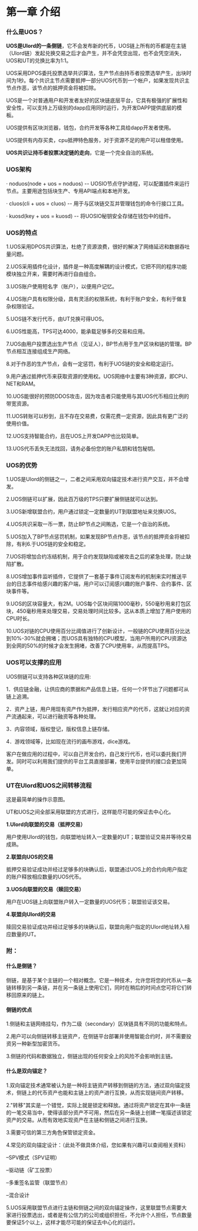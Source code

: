 # 第一章 介绍

### 什么是UOS？

**UOS是Ulord的一条侧链**，它不会发布新的代币，UOS链上所有的币都是在主链（Ulord链）发起兑换交易之后才会产生，并不会凭空出现，也不会凭空消失，UOS和UT的兑换比率为1:1。

UOS采用DPOS委托投票选举共识算法，生产节点由持币者投票选举产生，出块时间为1秒。每个共识主节点需要抵押一部分UOS代币到一个帐户，如果发现共识主节点作恶，该节点的抵押资金将被扣除。

UOS是一个对普通用户和开发者友好的区块链底层平台，它具有极强的扩展性和安全性，可以支持上万级别的dapp应用同时运行，为开发DAPP提供底层的模板。

UOS提供有区块浏览器，钱包，合约开发等各种工具给dapp开发者使用。

UOS提供有内存买卖，cpu抵押特色服务，对于资源不足的用户可以租借使用。

**UOS共识让持币者投票决定链的走向**，它是一个完全自治的系统。

### UOS架构

·         noduos\(node + uos = noduos\) -- UOSIO节点守护进程，可以配置插件来运行节点。主要用途包括块生产、专用API端点和本地开发。

·         cluos\(cli + uos = cluos\) -- 用于与区块链交互并管理钱包的命令行接口工具。

·         kuosd\(key + uos = kuosd\) -- 将UOSIO秘钥安全存储在钱包中的组件。

### UOS的特点

1.UOS采用DPOS共识算法，杜绝了资源浪费，很好的解决了网络延迟和数据吞吐量问题。

2.UOS采用插件化设计，插件是一种高度解耦的设计模式，它把不同的程序功能模块独立开来，需要时再进行自由组合。

3.UOS账户使用短名字（账户），以便用户记忆。

4.UOS账户具有权限分级，具有灵活的权限系统，有利于账户安全，有利于做复杂权限验证。

5.UOS链不发行代币，由UT兑换可得UOS。

6.UOS性能高，TPS可达4000，能承载足够多的交易和应用。

7.UOS由用户投票选出生产节点（见证人），BP节点用于生产区块和链的管理。BP节点相互连接组成生产网络。

8.对于作恶的生产节点，会有一定惩罚，有利于UOS链的安全和稳定运行。

9.用户通过抵押代币来获取资源的使用权。UOS网络中主要有3种资源，即CPU、NET和RAM。

10.UOS能很好的预防DDOS攻击，因为攻击者只能使用与其UOS代币相应比例的带宽资源。

11.UOS转账可以秒到，且不存在交易费，仅需花费一定资源，因此具有更广泛的使用价值。

12.UOS支持智能合约，且在UOS上开发DAPP也比较简单。

13.UOS代币丢失无法找回，请务必备份您的账户私钥和钱包秘钥。

### UOS的优势

1.UOS是Ulord的侧链之一，二者之间采用双向锚定技术进行资产交互，并不会增发。

2.UOS侧链可以扩展，因此百万级的TPS只要扩展侧链就可以达到。

3.UOS新增联盟合约，用户通过锁定一定数量的UT到联盟地址来兑换UOS。

4.UOS共识采取一币一票，防止BP节点之间贿选，它是一个自治的系统。

5.UOS加入了BP节点惩罚机制，如果发现BP节点作恶，该节点的抵押资金将被扣除，有利6.于UOS链的安全和稳定。

7.UOS将增加合约冻结机制，用于合约发现缺陷或被攻击之后的紧急处理，防止缺陷扩散。

8.UOS增加事件监听插件，它提供了一套基于事件订阅发布的机制来实时推送平台的日志事件给感兴趣的客户端，用户可以订阅感兴趣的账户事件、合约事件、区块事件等。

9.UOS的区块容量大，有2M。UOS每个区块间隔1000毫秒，550毫秒用来打包区块，450毫秒用来处理交易，交易处理时间比较多。这从本质上增加了用户使用的CPU时长。

10.UOS对链的CPU使用百分比阈值进行了创新设计，一般链的CPU使用百分比达到10%-30%就会拥堵；而UOS具有独特的CPU模型，当用户所用的CPU资源达到全网的50%的时候才会发生拥堵，改善了CPU使用率，从而提高TPS。

### UOS可以支撑的应用

UOS侧链可以支持各种区块链的应用:

1．供应链金融，让供应商的票据和产品信息上链，任何一个环节出了问题都可从链上追溯。

2．资产上链，用户用现有资产作为抵押，发行相应资产的代币，这就让对应的资产流通起来，可以进行融资等各种处理。

3．内容领域，版权登记，版权信息上链存储。

4．游戏领域等，比如现在流行的画布游戏，dice游戏。

客户在做应用的过程中，可以自己开发合约，自己发行代币，也可以委托我们开发。同时可以利用我们提供的平台工具直接部署，使用平台提供的接口会更加简单。

### UT在Ulord和UOS之间转移流程

这是最简单的操作示意图。

UT和UOS之间全部采用联盟的方式进行，这样能尽可能的保证去中心化。

**1.Ulord向联盟的交易（抵押交易）**

用户使用Ulord的钱包，向联盟地址转入一定数量的UT；联盟验证交易并等待交易成熟。

**2.联盟向UOS的交易**

抵押交易验证成功并经过足够多的块确认后，联盟通过UOS上的合约向用户指定的账户释放相应数量的UOS代币。

**3.UOS向联盟的交易（赎回交易）**

用户在UOS链上向联盟账户转入一定数量的UOS代币；联盟验证该交易。

**4.联盟向Ulord的交易**

赎回交易验证成功并经过足够多的块确认后，联盟向用户指定的Ulord地址转入相应数量的UT。

### 附：

#### 什么是侧链？

侧链，是基于某个主链的一个相对概念。它是一种技术，允许您将您的代币从一条链转移到另一条链，并在另一条链上使用它们，同时在稍后的时间点您可将它们转移回原来的链上。

#### 侧链的优点

1.侧链和主链网络挂勾，作为二级（secondary）区块链具有不同的功能和特点。

2.用户可以向侧链转移主链资产，在侧链平台部署并使用智能合约时，并不需要投资另一种新型加密货币。

3.侧链的代码和数据独立，侧链出现的任何安全上的风险不会影响到主链。

#### 什么是双向锚定？

1.双向锚定技术通常被认为是一种将主链资产转移到侧链的方法，通过双向锚定技术，侧链上的代币资产也能和主链上的资产进行互换，从而实现链间资产转移。

2."转移"其实是一个错觉，实际上就是锁定和释放。通过将资产锁定在其中一条链的一笔交易当中，使得该部分资产不可用，然后在另一条链上创建一笔描述该锁定资产的交易。从而有效地实现资产在主链和侧链之间进行互换。

3.需要可信的第三方角色保管锁定资金。

4.常见的双向锚定设计：（此处不做具体介绍，您如果有兴趣可以查阅相关资料）

 –SPV模式（SPV证明）

 –驱动链（矿工投票）

 –多重签名监管（联盟节点）

 –混合设计

5.UOS采用联盟节点进行主链和侧链之间的双向锚定操作，这里联盟节点需要大家进行投票选出，或者是有公信力的公司或组织担任，不允许个人担任，节点数量要保证5个以上，这样才能尽可能的保证去中心化的运行。

